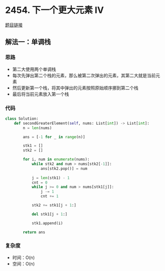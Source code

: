 # 2454. 下一个更大元素 IV

[题目链接](https://leetcode.cn/problems/next-greater-element-iv/description/)

## 解法一：单调栈

### 思路

- 第二大使用两个单调栈
- 每次先弹出第二个栈的元素，那么被第二次弹出的元素，其第二大就是当前元素
- 然后更新第一个栈，将其中弹出的元素按照原始顺序挪到第二个栈
- 最后将当前元素放入第一个栈

### 代码

```py
class Solution:
    def secondGreaterElement(self, nums: List[int]) -> List[int]:
        n = len(nums)

        ans = [-1 for _ in range(n)]

        stk1 = []
        stk2 = []

        for i, num in enumerate(nums):
            while stk2 and num > nums[stk2[-1]]:
                ans[stk2.pop()] = num
            
            j = len(stk1) - 1
            cnt = 0
            while j >= 0 and num > nums[stk1[j]]:
                j -= 1
                cnt += 1

            stk2 += stk1[j + 1:]

            del stk1[j + 1:]

            stk1.append(i)

        return ans
```

### 复杂度

- 时间：O(n)
- 空间：O(n)
